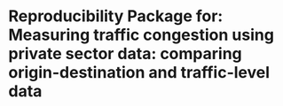 # Reproducibility Package for: Measuring traffic congestion using private sector data: comparing origin-destination and traffic-level data